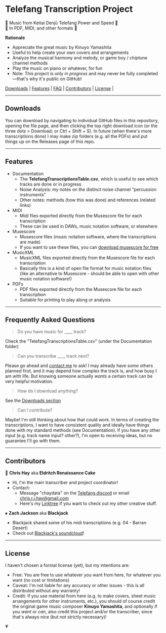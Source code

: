 # Telefang Transcription Project

🎵 Music from Keitai Denjū Telefang Power and Speed 🎉  
🧾 In PDF, MIDI, and other formats 🎹  

**Rationale**
* Appreciate the great music by Kinuyo Yamashita
* Useful to help create your own covers and arrangements
* Analyze the musical harmony and melody, or game boy / chiptune channel methods
* Play the music on piano or whatever, for fun
* Note: This project is only *in progress* and may never be fully completed—that's why it's public on GitHub!

[Downloads](#downloads) | [Features](#features)  | [FAQ](#frequently-asked-questions) | [Contributors](#contributors) | [License](#license) |

---  
## Downloads  

You can download by navigating to individual GitHub files in this repository, opening the file page, and then clicking the top right download icon (or the three dots > Download; or Ctrl + Shift + S).
In future (when there's more transcriptions done) I may make zip folders (e.g. all the PDFs) and put things up on the Releases page of this repo.

---  
## Features  
* Documentation
  * The **TelefangTranscriptionsTable.csv**, which is useful to see which tracks are done or in progress
  * Noise Analysis: my notes on the distinct noise channel "percussion instruments"
  * Other notes: methods (how this was done) and references (related links)
* MIDI
  * Midi files exported directly from the Musescore file for each transcription
  * These can be used in DAWs, music notation software, or elsewhere
* Musescore
  * Musescore files (music notation software, where the transcriptions are made)
  * If you want to use these files, you can [download musescore for free](https://musescore.org/)
* MusicXML
  * MusicXML files exported directly from the Musescore file for each transcription
  * Basically this is a kind of open file format for music notation files (like an alternative to Musescore - should be able to open with other music notation software!)
* PDFs
  *  PDF files exported directly from the Musescore file for each transcription
  *  Suitable for printing to play along or analysis

---
## Frequently Asked Questions

> Do you have music for ____ track?

Check the "TelefangTranscriptionsTable.csv" (under the Documentation folder)  

> Can you transcribe ____ track next?  

Please go ahead and [contact me](#contributors) to ask! I may already have some others planned first, and it may depend how complex the track is, and how busy I am with life. But knowing someone actually *wants* a certain track can be very helpful motivation.

> How do I download anything?

See the [Downloads section](#Downloads)  

> Can I contribute?

Maybe! I'm still thinking about how that could work. In terms of creating the transcriptions, I want to have consistent quality and ideally have things done with my standard methods (see Documentation). If you have any other input (e.g. track name input? other?), I'm open to receiving ideas, but no guarantee I'll go with them.  

---  
## Contributors

🍰 **Chris Hay** aka **Eldritch Renaissance Cake**  
* Hi, I'm the main transcriber and project coordinator!
* Contact:  
    * Message "chaydata" on the [Telefang discord](https://discord.com/invite/BMqRucb) or email chris.r.j.hay@gmail.com
    * Here's my [Linktree](https://linktr.ee/EldritchRenaissanceCake) if you want to check out my other creative stuff. 

♠ **Zach Jackson** aka **Blackjack**
* Blackjack shared some of his midi transcriptions (e.g. 04 - Barran Desert)
* Check out [Blackjack's soundcloud](https://soundcloud.com/blackjackbgm)!

---
## License

I haven't chosen a formal license (yet), but my intentions are:
* Free: You are free to use whatever you want from here, for whatever you want (no cost or limitations)
* Caveat: I'm not liable for any accuracy or other issues - this is all distributed without any warranty!
* Credit: If you use material from here (e.g. to make covers, sheet music arrangements for other instruments, etc.), you should of course credit the original game music composer **Kinuyo Yamashita**, and optionally if you *want* or *can*, also credit this project and/or the transcriber, since that's always nice (but not strictly necessary)!  

💗  
